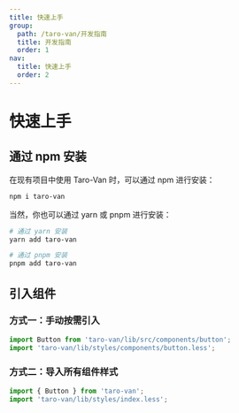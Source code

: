```yaml
---
title: 快速上手
group:
  path: /taro-van/开发指南
  title: 开发指南
  order: 1
nav:
  title: 快速上手
  order: 2
---
```


# 快速上手

## 通过 npm 安装

在现有项目中使用 Taro-Van 时，可以通过 npm 进行安装：

```bash
npm i taro-van
```

当然，你也可以通过 yarn 或 pnpm 进行安装：

```bash
# 通过 yarn 安装
yarn add taro-van

# 通过 pnpm 安装
pnpm add taro-van
```

## 引入组件

### 方式一：手动按需引入

```jsx | pure
import Button from 'taro-van/lib/src/components/button';
import 'taro-van/lib/styles/components/button.less';
```

### 方式二：导入所有组件样式

```jsx | pure
import { Button } from 'taro-van';
import 'taro-van/lib/styles/index.less';
```
